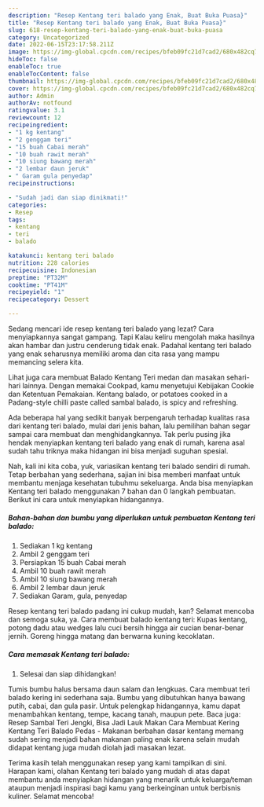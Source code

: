 ```yaml
---
description: "Resep Kentang teri balado yang Enak, Buat Buka Puasa}"
title: "Resep Kentang teri balado yang Enak, Buat Buka Puasa}"
slug: 618-resep-kentang-teri-balado-yang-enak-buat-buka-puasa
category: Uncategorized
date: 2022-06-15T23:17:58.211Z
image: https://img-global.cpcdn.com/recipes/bfeb09fc21d7cad2/680x482cq70/kentang-teri-balado-foto-resep-utama.jpg
hideToc: false
enableToc: true
enableTocContent: false
thumbnail: https://img-global.cpcdn.com/recipes/bfeb09fc21d7cad2/680x482cq70/kentang-teri-balado-foto-resep-utama.jpg
cover: https://img-global.cpcdn.com/recipes/bfeb09fc21d7cad2/680x482cq70/kentang-teri-balado-foto-resep-utama.jpg
author: Admin
authorAv: notfound
ratingvalue: 3.1
reviewcount: 12
recipeingredient:
- "1 kg kentang"
- "2 genggam teri"
- "15 buah Cabai merah"
- "10 buah rawit merah"
- "10 siung bawang merah"
- "2 lembar daun jeruk"
- " Garam gula penyedap"
recipeinstructions:

- "Sudah jadi dan siap dinikmati!"
categories:
- Resep
tags:
- kentang
- teri
- balado

katakunci: kentang teri balado 
nutrition: 228 calories
recipecuisine: Indonesian
preptime: "PT32M"
cooktime: "PT41M"
recipeyield: "1"
recipecategory: Dessert

---
```



Sedang mencari ide resep kentang teri balado yang lezat? Cara menyiapkannya sangat gampang. Tapi Kalau keliru mengolah maka hasilnya akan hambar dan justru cenderung tidak enak. Padahal kentang teri balado yang enak seharusnya memiliki aroma dan cita rasa yang mampu memancing selera kita.


Lihat juga cara membuat Balado Kentang Teri medan dan masakan sehari-hari lainnya. Dengan memakai Cookpad, kamu menyetujui Kebijakan Cookie dan Ketentuan Pemakaian. Kentang balado, or potatoes cooked in a Padang-style chilli paste called sambal balado, is spicy and refreshing.

Ada beberapa hal yang sedikit banyak berpengaruh terhadap kualitas rasa dari kentang teri balado, mulai dari jenis bahan, lalu pemilihan bahan segar sampai cara membuat dan menghidangkannya. Tak perlu pusing jika hendak menyiapkan kentang teri balado yang enak di rumah, karena asal sudah tahu triknya maka hidangan ini bisa menjadi suguhan spesial.


Nah, kali ini kita coba, yuk, variasikan kentang teri balado sendiri di rumah. Tetap berbahan yang sederhana, sajian ini bisa memberi manfaat untuk membantu menjaga kesehatan tubuhmu sekeluarga. Anda bisa menyiapkan Kentang teri balado menggunakan 7 bahan dan 0 langkah pembuatan. Berikut ini cara untuk menyiapkan hidangannya.

<!--inarticleads1-->

##### Bahan-bahan dan bumbu yang diperlukan untuk pembuatan Kentang teri balado:

1. Sediakan 1 kg kentang
1. Ambil 2 genggam teri
1. Persiapkan 15 buah Cabai merah
1. Ambil 10 buah rawit merah
1. Ambil 10 siung bawang merah
1. Ambil 2 lembar daun jeruk
1. Sediakan  Garam, gula, penyedap


Resep kentang teri balado padang ini cukup mudah, kan? Selamat mencoba dan semoga suka, ya. Cara membuat balado kentang teri: Kupas kentang, potong dadu atau wedges lalu cuci bersih hingga air cucian benar-benar jernih. Goreng hingga matang dan berwarna kuning kecoklatan. 

<!--inarticleads2-->

##### Cara memasak Kentang teri balado:


1. Selesai dan siap dihidangkan!

Tumis bumbu halus bersama daun salam dan lengkuas. Cara membuat teri balado kering ini sederhana saja. Bumbu yang dibutuhkan hanya bawang putih, cabai, dan gula pasir. Untuk pelengkap hidangannya, kamu dapat menambahkan kentang, tempe, kacang tanah, maupun pete. Baca juga: Resep Sambal Teri Jengki, Bisa Jadi Lauk Makan Cara Membuat Kering Kentang Teri Balado Pedas - Makanan berbahan dasar kentang memang sudah sering menjadi bahan makanan paling enak karena selain mudah didapat kentang juga mudah diolah jadi masakan lezat. 

Terima kasih telah menggunakan resep yang kami tampilkan di sini. Harapan kami, olahan Kentang teri balado yang mudah di atas dapat membantu anda menyiapkan hidangan yang menarik untuk keluarga/teman ataupun menjadi inspirasi bagi kamu yang berkeinginan untuk berbisnis kuliner. Selamat mencoba!
